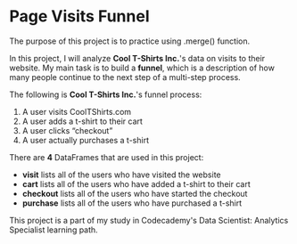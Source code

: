 # Page Visits Funnel

The purpose of this project is to practice using .merge() function.

In this project, I will analyze **Cool T-Shirts Inc.**'s data on visits to their website. My main task is to build a **funnel**, which is a description of how many people continue to the next step of a multi-step process.

The following is **Cool T-Shirts Inc.**'s funnel process:

1. A user visits CoolTShirts.com
2. A user adds a t-shirt to their cart
3. A user clicks “checkout”
4. A user actually purchases a t-shirt

There are **4** DataFrames that are used in this project:

- **visit** lists all of the users who have visited the website
- **cart** lists all of the users who have added a t-shirt to their cart
- **checkout** lists all of the users who have started the checkout
- **purchase** lists all of the users who have purchased a t-shirt

This project is a part of my study in Codecademy's Data Scientist: Analytics Specialist learning path.
